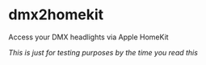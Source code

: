 # dmx2homekit
Access your DMX headlights via Apple HomeKit

_This is just for testing purposes by the time you read this_
